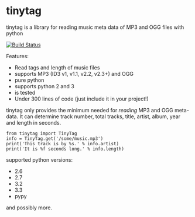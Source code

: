 tinytag 
=======

tinytag is a library for reading music meta data of MP3 and OGG files with python

[![Build Status](https://travis-ci.org/devsnd/tinytag.png?branch=master)](https://travis-ci.org/devsnd/tinytag)

Features:
  * Read tags and length of music files
  * supports MP3 (ID3 v1, v1.1, v2.2, v2.3+) and OGG
  * pure python
  * supports python 2 and 3
  * is tested 
  * Under 300 lines of code (just include it in your project!) 

tinytag only provides the minimum needed for _reading_ MP3 and OGG meta-data.
It can determine track number, total tracks, title, artist, album, year and length in seconds.

    from tinytag import TinyTag
    info = TinyTag.get('/some/music.mp3')
    print('This track is by %s.' % info.artist)
    print('It is %f seconds long.' % info.length)

supported python versions:

 * 2.6
 * 2.7
 * 3.2
 * 3.3
 * pypy

and possibly more.
